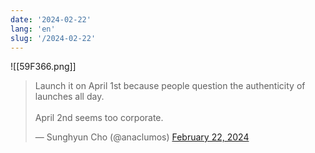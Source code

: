 ```yaml
---
date: '2024-02-22'
lang: 'en'
slug: '/2024-02-22'
---
```


![[59F366.png]]

<blockquote class="twitter-tweet"><p lang="en" dir="ltr">Launch it on April 1st because people question the authenticity of launches all day.<br/><br/>April 2nd seems too corporate.</p>&mdash; Sunghyun Cho (@anaclumos) <a href="https://twitter.com/anaclumos/status/1760802746826187083?ref_src=twsrc%5Etfw">February 22, 2024</a></blockquote>
